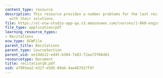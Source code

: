 ```yaml
---
content_type: resource
description: This resource provides a number problems for the last recitation, along
  with their solutions.
file: https://ol-ocw-studio-app-qa.s3.amazonaws.com/courses/1-060-engineering-mechanics-ii-spring-2006/a7991ea2e31fe5d509ab4ae467d17f97_recitation10.pdf
file_type: application/pdf
learning_resource_types:
- Recitations
ocw_type: OCWFile
parent_title: Recitations
parent_type: CourseSection
parent_uid: ee18de12-ed45-b384-7a83-72aa73f66dd1
resourcetype: Document
title: recitation10.pdf
uid: a7991ea2-e31f-e5d5-09ab-4ae467d17f97
---
```

